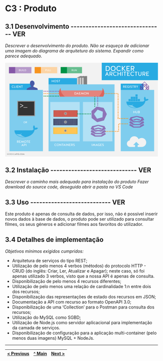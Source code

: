 # C3 : Produto


## 3.1 Desenvolvimento ------------------------------- VER

_Descrever o desenvolvimento do produto. Não se esqueça de adicionar uma imagem do diagrama de arquitetura do sistema. Expandir como parece adequado._

![System architecture](images/image09.png)

## 3.2 Instalação ----------------------------- VER

_Descrever o caminho mais adequado para instalação do produto_
_Fazer download do source code, deseguida abrir a pasta no VS Code_

## 3.3 Uso --------------------------- VER

Este produto é apenas de consulta de dados, por isso, não é possível inserir novos dados à base de dados, o produto pode ser utilizado para consultar filmes, os seus géneros e adicionar filmes aos favoritos do utilizador.

## 3.4 Detalhes de implementação

_Objetivos mínimos exigidos cumpridos:_
* Arquitetura de serviços do tipo REST;
* Utilização de pelo menos 4 verbos (métodos) do protocolo HTTP - CRUD (do inglês: Criar, Ler, Atualizar e Apagar); neste caso, só foi apenas utilizado 3 verbos, visto que a nossa API é apenas de consulta.
* Disponibilização de pelo menos 4 recursos diferentes;
* Utilização de pelo menos uma relação de cardinalidade 1:n entre dois dos recursos;
* Disponibilização das representações de estado dos recursos em JSON;
* Documentação a API com recurso ao formato OpenAPI 3.0;
* Disponibilização de uma ‘Collection’ para o Postman para consulta dos recursos;
* Utilização do MySQL como SGBD;
* Utilização de Node.js como servidor aplicacional para implementação da camada de serviços.
* Disponibilização de configuração para a aplicação multi-container (pelo menos duas imagens) MySQL + NodeJs. 


---
[< Previous](c2.md) | [^ Main](../../../) | [Next >](c4.md)
:--- | :---: | ---: 
